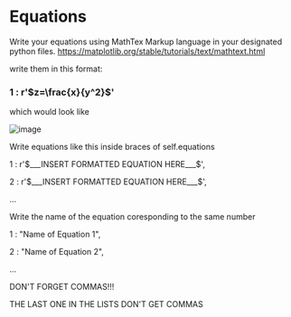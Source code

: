# Equations

Write your equations using MathTex Markup language in your designated python files.
https://matplotlib.org/stable/tutorials/text/mathtext.html

write them in this format:

### 1 : r'$z=\frac{x}{y^2}$'


which would look like

![image](https://user-images.githubusercontent.com/44352550/137235995-f5352c10-75e5-4d07-a806-d2aecc7a1dc6.png)

Write equations like this inside braces of self.equations

   1 : r'$___INSERT FORMATTED EQUATION HERE___$',
   
   2 : r'$___INSERT FORMATTED EQUATION HERE___$',
   
   ...
 
Write the name of the equation coresponding to the same number

   1 : "Name of Equation 1", 
   
   2 : "Name of Equation 2",
   
   ...

DON'T FORGET COMMAS!!!

THE LAST ONE IN THE LISTS DON'T GET COMMAS
